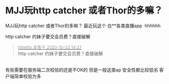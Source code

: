 # MJJ玩http catcher 或者Thor的多嘛？


MJJ玩http catcher 或者Thor的多嘛？ 最近玩这个 白**各类直播app&nbsp;&nbsp;hhhhhh

http catcher 约妹子要交会员费？直接破解

<div class="quote"><blockquote><font size="2"><a href="https://www.hostloc.com/forum.php?mod=redirect&amp;goto=findpost&amp;pid=9335858&amp;ptid=757141" target="_blank"><font color="#999999">hihelllo 发表于 2020-10-22 14:27</font></a></font><br />
http catcher 约妹子要交会员费？直接破解</blockquote></div><br />
有些需要在服务端二次校验的还是不OK的 但是一般这类ap 安全性都比较低劣 客户端简单校验为多<img src="static/image/smiley/default/lol.gif" smilieid="12" border="0" alt="" />
